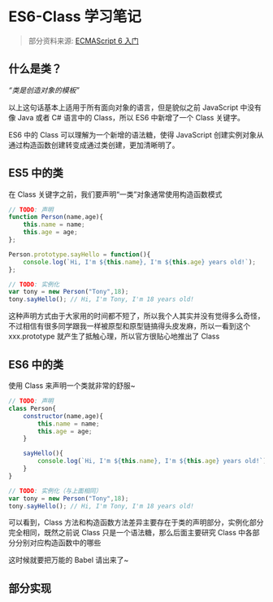 <!--
 * @Author: TonyInBeijing
 * @Date: 2022-11-06 23:14:55
 * @LastEditors: TonyInBeijing
 * @LastEditTime: 2022-11-07 23:50:30
 * @FilePath: \my-doc\基础&八股文\ES6-Class 学习笔记.md
 * @Description: ES6-Class 学习笔记
 * 
-->
# ES6-Class 学习笔记

> 部分资料来源: [ECMAScript 6 入门](https://es6.ruanyifeng.com/#docs/class)

## 什么是类？

*“类是创造对象的模板”*

以上这句话基本上适用于所有面向对象的语言，但是貌似之前 JavaScript 中没有像 Java 或者 C# 语言中的 Class，所以 ES6 中新增了一个 Class 关键字。

ES6 中的 Class 可以理解为一个新增的语法糖，使得 JavaScript 创建实例对象从通过构造函数创建转变成通过类创建，更加清晰明了。

## ES5 中的类
在 Class 关键字之前，我们要声明“一类”对象通常使用构造函数模式
```javascript
// TODO: 声明
function Person(name,age){
    this.name = name;
    this.age = age;
};

Person.prototype.sayHello = function(){
    console.log(`Hi, I'm ${this.name}, I'm ${this.age} years old!`);
};

// TODO: 实例化
var tony = new Person("Tony",18);
tony.sayHello(); // Hi, I'm Tony, I'm 18 years old!

```
这种声明方式由于大家用的时间都不短了，所以我个人其实并没有觉得多么奇怪，不过相信有很多同学跟我一样被原型和原型链搞得头皮发麻，所以一看到这个 xxx.prototype 就产生了抵触心理，所以官方很贴心地推出了 Class 
## ES6 中的类
使用 Class 来声明一个类就非常的舒服~
```javascript
// TODO: 声明
class Person{
    constructor(name,age){
        this.name = name;
        this.age = age;
    }

    sayHello(){
        console.log(`Hi, I'm ${this.name}, I'm ${this.age} years old!`);
    }
}

// TODO: 实例化（与上面相同）
var tony = new Person("Tony",18);
tony.sayHello(); // Hi, I'm Tony, I'm 18 years old!
``` 
可以看到，Class 方法和构造函数方法差异主要存在于类的声明部分，实例化部分完全相同，既然之前说 Class 只是一个语法糖，那么后面主要研究 Class 中各部分分别对应构造函数中的哪些

这时候就要把万能的 Babel 请出来了~


## 部分实现